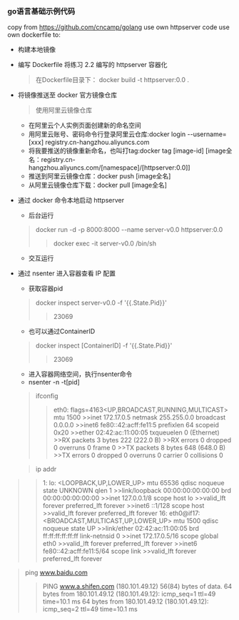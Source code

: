 ### go语言基础示例代码
copy from https://github.com/cncamp/golang
use own httpserver code
use own dockerfile to:
- 构建本地镜像
- 编写 Dockerfile 将练习 2.2 编写的 httpserver 容器化
  >在Dockerfile目录下：
  >docker build -t httpserver:0.0 .
- 将镜像推送至 docker 官方镜像仓库
  >使用阿里云镜像仓库
  - 在阿里云个人实例页面创建新的命名空间
  - 用阿里云账号、密码命令行登录阿里云仓库:docker login --username=[xxx] registry.cn-hangzhou.aliyuncs.com
  - 将我要推送的镜像重新命名，也叫打tag:docker tag [image-id] [image全名：registry.cn-hangzhou.aliyuncs.com/[namespace]/[httpserver:0.0]]
  - 推送到阿里云镜像仓库：docker push [image全名]
  - 从阿里云镜像仓库下载：docker pull [image全名]
  
- 通过 docker 命令本地启动 httpserver
  - 后台运行
  >docker run -d -p 8000:8000 --name server-v0.0 httpserver:0.0
  >>docker exec -it server-v0.0 /bin/sh
  - 交互运行
- 通过 nsenter 进入容器查看 IP 配置
    - 获取容器pid
    >docker inspect server-v0.0 -f '{{.State.Pid}}'
    >>23069
    - 也可以通过ContainerID
    >docker inspect [ContainerID] -f '{{.State.Pid}}'
    >>23069
    - 进入容器网络空间，执行nsenter命令
    - nsenter -n -t[pid]
    >ifconfig
     >>eth0: flags=4163<UP,BROADCAST,RUNNING,MULTICAST>  mtu 1500
        >>inet 172.17.0.5  netmask 255.255.0.0  broadcast 0.0.0.0
        >>inet6 fe80::42:acff:fe11:5  prefixlen 64  scopeid 0x20<link>
        >>ether 02:42:ac:11:00:05  txqueuelen 0  (Ethernet)
        >>RX packets 3  bytes 222 (222.0 B)
        >>RX errors 0  dropped 0  overruns 0  frame 0
        >>TX packets 8  bytes 648 (648.0 B)
        >>TX errors 0  dropped 0 overruns 0  carrier 0  collisions 0
    
    >ip addr
>>1: lo: <LOOPBACK,UP,LOWER_UP> mtu 65536 qdisc noqueue state UNKNOWN qlen 1
    >>link/loopback 00:00:00:00:00:00 brd 00:00:00:00:00:00
    >>inet 127.0.0.1/8 scope host lo
       >>valid_lft forever preferred_lft forever
    >>inet6 ::1/128 scope host 
       >>valid_lft forever preferred_lft forever
>>16: eth0@if17: <BROADCAST,MULTICAST,UP,LOWER_UP> mtu 1500 qdisc noqueue state UP 
    >>link/ether 02:42:ac:11:00:05 brd ff:ff:ff:ff:ff:ff link-netnsid 0
    >>inet 172.17.0.5/16 scope global eth0
       >>valid_lft forever preferred_lft forever
    >>inet6 fe80::42:acff:fe11:5/64 scope link 
       >>valid_lft forever preferred_lft forever

>ping www.baidu.com
 >>PING www.a.shifen.com (180.101.49.12) 56(84) bytes of data.
 >>64 bytes from 180.101.49.12 (180.101.49.12): icmp_seq=1 ttl=49 time=10.1 ms
 >>64 bytes from 180.101.49.12 (180.101.49.12): icmp_seq=2 ttl=49 time=10.1 ms
